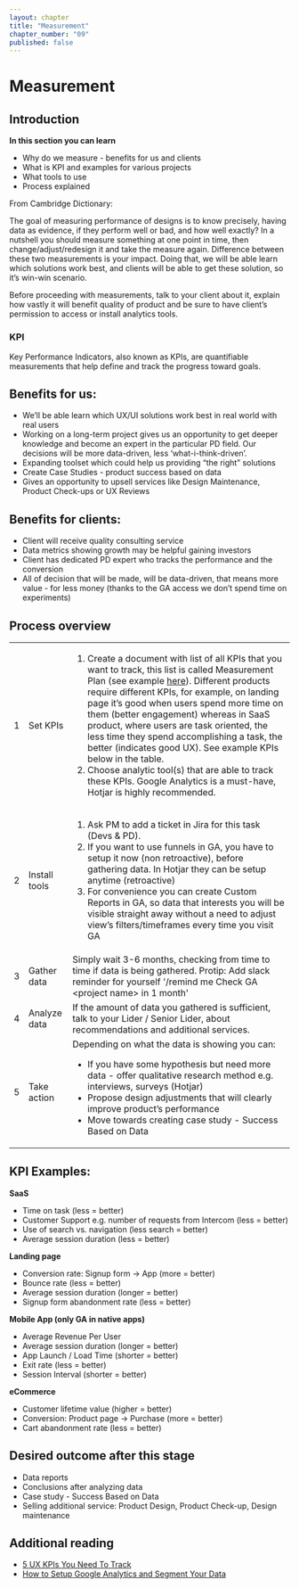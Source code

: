 ```yaml
---
layout: chapter
title: "Measurement"
chapter_number: "09"
published: false
---
```


# Measurement

## Introduction
**In this section you can learn**
- Why do we measure - benefits for us and clients
- What is KPI and examples for various projects
- What tools to use
- Process explained

From Cambridge Dictionary:
<BaseQuote
  text="Measure - to judge the quality, effect, importance, or value of something"
/>

The goal of measuring performance of designs is to know precisely, having data as evidence, if they perform well or bad, and how well exactly? In a nutshell you should measure something at one point in time, then change/adjust/redesign it and take the measure again. Difference between these two measurements is your impact. Doing that, we will be able learn which solutions work best, and clients will be able to get these solution, so it’s win-win scenario.

Before proceeding with measurements, talk to your client about it, explain how vastly it will benefit quality of product and be sure to have client’s permission to access or install analytics tools.

### KPI

Key Performance Indicators, also known as KPIs, are quantifiable measurements that help define and track the progress toward goals.

## Benefits for us:
- We’ll be able learn which UX/UI solutions work best in real world with real users
- Working on a long-term project gives us an opportunity to get deeper knowledge and become an expert in the particular PD field. Our decisions will be more data-driven, less ‘what-i-think-driven’.
- Expanding toolset which could help us providing “the right” solutions
- Create Case Studies - product success based on data
- Gives an opportunity to upsell services like Design Maintenance, Product Check-ups or UX Reviews

## Benefits for clients:
- Client will receive quality consulting service
- Data metrics showing growth may be helpful gaining investors
- Client has dedicated PD expert who tracks the performance and the conversion
- All of decision that will be made, will be data-driven, that means more value - for less money (thanks to the GA access we don’t spend time on experiments)

## Process overview

<BaseImage img="measurement.png" alt="Process overview" />

<table class="dp-table numbered">
  <tbody>
    <tr>
      <td>1</td>
      <td>Set KPIs</td>
      <td>
        <ol>
          <li>
            Create a document with list of all KPIs that you want to track,
            this list is called Measurement Plan (see example <a
              href="https://docs.google.com/document/d/18I1hr8s8WafMUXkismoh6pObSoB-2MuxBoycO3rWzJE/edit#heading=h.o6o8gag6ilc3"
              target="_blank" rel="noreferrer">here</a>).
            Different products require different KPIs, for example, on landing
            page it’s good when users spend more time on them (better
            engagement) whereas in SaaS product, where users are task oriented,
            the less time they spend accomplishing a task, the better (indicates
            good UX). See example KPIs below in the table.
          </li>
          <li>
            Choose analytic tool(s) that are able to track these KPIs.
            Google Analytics is a must-have, Hotjar is highly recommended.
          </li>
        </ol>
      </td>
    </tr>
    <tr>
      <td>2</td>
      <td>Install tools</td>
      <td>
        <ol>
          <li>Ask PM to add a ticket in Jira for this task (Devs & PD).</li>
          <li>If you want to use funnels in GA, you have to setup it now (non
            retroactive), before gathering data. In Hotjar they can be setup
            anytime (retroactive)</li>
          <li>For convenience you can create Custom Reports in GA, so data that
            interests you will be visible straight away without a need to adjust
            view’s filters/timeframes every time you visit GA</li>
        </ol>
      </td>
    </tr>
    <tr>
      <td>3</td>
      <td>Gather data</td>
      <td>Simply wait 3-6 months, checking from time to time if data is being
        gathered.
        Protip: Add slack reminder for yourself '/remind me Check GA &lt;project
        name&gt; in 1 month'</td>
    </tr>
    <tr>
      <td>4</td>
      <td>Analyze data</td>
      <td>If the amount of data you gathered is sufficient, talk to your Lider /
        Senior Lider, about recommendations and additional services.</td>
    </tr>
    <tr>
      <td>5</td>
      <td>Take action</td>
      <td>
        <div>Depending on what the data is showing you can:</div>
        <ul>
          <li>If you have some hypothesis but need more data - offer qualitative
            research method e.g. interviews, surveys (Hotjar)</li>
          <li>Propose design adjustments that will clearly improve product’s
            performance</li>
          <li>Move towards creating case study - Success Based on Data</li>
        </ul>
      </td>
    </tr>
  </tbody>
</table>

## KPI Examples:

**SaaS**

- Time on task (less = better)
- Customer Support e.g. number of requests from Intercom (less = better)
- Use of search vs. navigation (less search = better)
- Average session duration (less = better)

**Landing page**

- Conversion rate: Signup form -> App (more = better)
- Bounce rate (less = better)
- Average session duration (longer = better)
- Signup form abandonment rate (less = better)

**Mobile App (only GA in native apps)**

- Average Revenue Per User
- Average session duration (longer = better)
- App Launch / Load Time (shorter = better)
- Exit rate (less = better)
- Session Interval (shorter = better)

**eCommerce**

- Customer lifetime value (higher = better)
- Conversion: Product page -> Purchase (more = better)
- Cart abandonment rate (less = better)

## Desired outcome after this stage
- Data reports
- Conclusions after analyzing data
- Case study - Success Based on Data
- Selling additional service: Product Design, Product Check-up, Design maintenance

## Additional reading
- [5 UX KPIs You Need To Track](https://designmodo.com/ux-kpi/)
- [How to Setup Google Analytics and Segment Your Data](https://conversionxl.com/blog/google-analytics-segmentation/)
